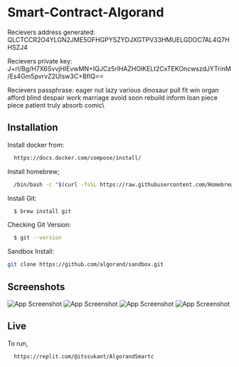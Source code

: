 
# Smart-Contract-Algorand

Recievers address generated: QLCTCCR2O4YLGN2JME5OFHGPYSZYDJXGTPV33HMUELGDOC7AL4Q7HHSZJ4

Recievers private key: J+rl/Bg/H7X6SvvjHIEvwMN+IQJCz5rlHAZHOlKELt2CxTEKOncwszdJYTrinM/Es4Gm5pvrvZ2UIsw3C+BfIQ==

Recievers passphrase: 
    eager nut lazy various dinosaur pull fit win organ afford blind despair work marriage avoid soon rebuild inform loan piece piece patient truly absorb comic\

## Installation

Install docker from:

```bash
  https://docs.docker.com/compose/install/
```

Install homebrew;

```bash
  /bin/bash -c "$(curl -fsSL https://raw.githubusercontent.com/Homebrew/install/HEAD/install.sh)"
```

Install Git:

```bash
  $ brew install git
```

Checking Git Version:

```bash
  $ git --version
```

Sandbox Install:
```bash
git clone https://github.com/algorand/sandbox.git
```


## Screenshots

![App Screenshot](https://via.placeholder.com/468x300?text=App+Screenshot+Here)
![App Screenshot](https://via.placeholder.com/468x300?text=App+Screenshot+Here)
![App Screenshot](https://via.placeholder.com/468x300?text=App+Screenshot+Here)
![App Screenshot](https://via.placeholder.com/468x300?text=App+Screenshot+Here)

## Live 

To run, 

```bash
  https://replit.com/@itssukant/AlgorandSmartc
```

